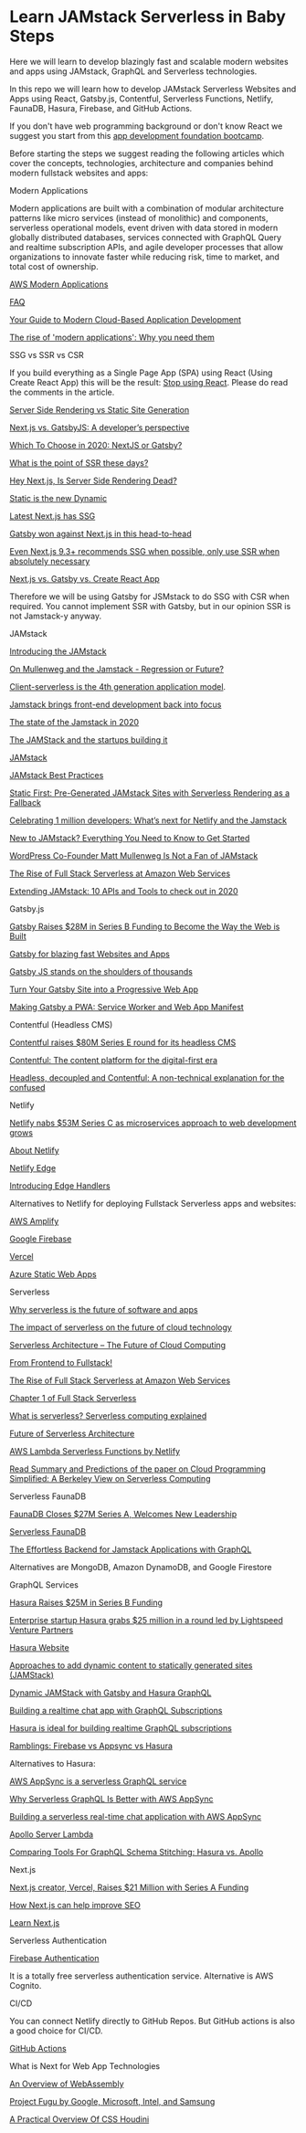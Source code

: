 # Learn JAMstack Serverless in Baby Steps

Here we will learn to develop blazingly fast and scalable modern websites and apps using JAMstack, GraphQL and Serverless technologies.

In this repo we will learn how to develop JAMstack Serverless Websites and Apps using React, Gatsby.js, Contentful, Serverless Functions, Netlify, FaunaDB, Hasura, Firebase, and GitHub Actions. 

If you don't have web programming background or don't know React we suggest you start from this [app development foundation bootcamp](https://panacloud.github.io/bootcamp-2020/).

Before starting the steps we suggest reading the following articles which cover the concepts, technologies, architecture and companies behind modern fullstack websites and apps:

Modern Applications

Modern applications are built with a combination of modular architecture patterns like micro services (instead of monolithic)  and components, serverless operational models, event driven with data stored in modern globally distributed databases, services connected with GraphQL Query and realtime subscription APIs, and agile developer processes that allow organizations to innovate faster while reducing risk, time to market, and total cost of ownership.

[AWS Modern Applications](https://aws.amazon.com/modern-apps/)

[FAQ](https://aws.amazon.com/modern-apps/faqs/)

[Your Guide to Modern Cloud-Based Application Development](https://relevant.software/blog/modern-cloud-based-application-development/)

[The rise of 'modern applications': Why you need them](https://searchcio.techtarget.com/feature/The-rise-of-modern-applications-Why-you-need-them)


SSG vs SSR vs CSR

If you build everything as a Single Page App (SPA) using React (Using Create React App) this will be the result: [Stop using React](https://dev.to/ender_minyard/why-you-should-stop-using-react-g7c). Please do read the comments in the article.

[Server Side Rendering vs Static Site Generation](https://dev.to/matfrana/server-side-rendering-vs-static-site-generation-17nf)

[Next.js vs. GatsbyJS: A developer’s perspective](https://blog.logrocket.com/next-js-vs-gatsbyjs-a-developers-perspective/)

[Which To Choose in 2020: NextJS or Gatsby?](https://medium.com/frontend-digest/which-to-choose-in-2020-nextjs-vs-gatsby-1aa7ca279d8a)

[What is the point of SSR these days?](https://github.com/vercel/next.js/discussions/10437)

[Hey Next.js, Is Server Side Rendering Dead?](https://arunoda.me/blog/hey-nextjs-is-server-side-rendering-dead)

[Static is the new Dynamic](https://rauchg.com/2020/2019-in-review#static-is-the-new-dynamic)

[Latest Next.js has SSG](https://nextjs.org/blog/next-9-5)

[Gatsby won against Next.js in this head-to-head](https://dev.to/notsidney/gatsby-won-against-next-js-in-this-head-to-head-37ka)


[Even Next.js 9.3+ recommends SSG when possible, only use SSR when absolutely necessary](https://nextjs.org/docs/basic-features/pages)

[Next.js vs. Gatsby vs. Create React App](https://leerob.io/blog/nextjs-gatsby-create-react-app)

Therefore we will be using Gatsby for JSMstack to do SSG with CSR when required. You cannot implement SSR with Gatsby, but in our opinion SSR is not Jamstack-y anyway.


JAMstack

[Introducing the JAMstack](https://www.infoq.com/news/2020/04/introducing-jamstack/)

[On Mullenweg and the Jamstack - Regression or Future?](https://www.netlify.com/blog/2020/09/15/on-mullenweg-and-the-jamstack-regression-or-future/)


[Client-serverless is the 4th generation application model](https://www.infoworld.com/article/3564264/client-serverless-is-the-4th-generation-application-model.html).

[Jamstack brings front-end development back into focus](https://sdtimes.com/webdev/jamstack-brings-front-end-development-back-into-focus/)

[The state of the Jamstack in 2020](https://sdtimes.com/webdev/the-state-of-the-jamstack-in-2020/)

[The JAMStack and the startups building it](https://technically.dev/posts/the-jamstack-and-the-startups-building-it)


[JAMstack](https://jamstack.org/)

[JAMstack Best Practices](https://jamstack.org/best-practices/)

[Static First: Pre-Generated JAMstack Sites with Serverless Rendering as a Fallback](https://css-tricks.com/static-first-pre-generated-jamstack-sites-with-serverless-rendering-as-a-fallback/)

[Celebrating 1 million developers: What’s next for Netlify and the Jamstack](https://www.netlify.com/blog/2020/08/03/celebrating-1-million-developers-whats-next-for-netlify-and-the-jamstack/)

[New to JAMstack? Everything You Need to Know to Get Started](https://snipcart.com/blog/jamstack)

[WordPress Co-Founder Matt Mullenweg Is Not a Fan of JAMstack](https://thenewstack.io/wordpress-co-founder-matt-mullenweg-is-not-a-fan-of-jamstack/)

[The Rise of Full Stack Serverless at Amazon Web Services](https://thenewstack.io/theres-a-service-for-that-amazon-web-services-and-serverless-computing/)

[Extending JAMstack: 10 APIs and Tools to check out in 2020](https://www.stackbit.com/blog/extending-jamstack-2020/)


Gatsby.js

[Gatsby Raises $28M in Series B Funding to Become the Way the Web is Built](https://www.businesswire.com/news/home/20200527005268/en/Gatsby-Raises-28M-Series-Funding-Web-Built)

[Gatsby for blazing fast Websites and Apps](https://www.gatsbyjs.org/)

[Gatsby JS stands on the shoulders of thousands](https://www.infoworld.com/article/3540708/gatsby-js-stands-on-the-shoulders-of-thousands.html)

[Turn Your Gatsby Site into a Progressive Web App](https://www.gatsbyjs.org/blog/100days/pwa/) 

[Making Gatsby a PWA: Service Worker and Web App Manifest](https://www.digitalocean.com/community/tutorials/gatsbyjs-gatsby-pwa)



Contentful (Headless CMS)

[Contentful raises $80M Series E round for its headless CMS](https://techcrunch.com/2020/06/17/contentful-raises-80m-series-e-round-for-its-headless-cms/)

[Contentful: The content platform for the digital-first era](https://www.contentful.com/)

[Headless, decoupled and Contentful: A non-technical explanation for the confused](https://www.contentful.com/blog/2019/02/04/difference-between-headless-decoupled-contentful/)


Netlify

[Netlify nabs $53M Series C as microservices approach to web development grows](https://techcrunch.com/2020/03/04/netfily-nabs-53m-series-c-as-micro-services-approach-to-web-development-grows/)

[About Netlify](https://www.netlify.com/about/)

[Netlify Edge](https://www.netlify.com/products/edge/)

[Introducing Edge Handlers](https://www.netlify.com/blog/2020/05/27/introducing-edge-handlers-in-preview/)

Alternatives to Netlify for deploying Fullstack Serverless apps and websites:

[AWS Amplify](https://aws.amazon.com/amplify/)

[Google Firebase](https://firebase.google.com/)

[Vercel](https://vercel.com/)

[Azure Static Web Apps](https://azure.microsoft.com/en-us/services/app-service/static/)


Serverless

[Why serverless is the future of software and apps](https://ttpsc.com/en/blog/why-serverless-is-the-future-of-software-and-apps/)

[The impact of serverless on the future of cloud technology](https://cio.economictimes.indiatimes.com/news/cloud-computing/the-impact-of-serverless-on-the-future-of-cloud-technology/77275273)

[Serverless Architecture – The Future of Cloud Computing](https://www.fortunesoftit.com/serverless-the-future-of-cloud-computing/)

[From Frontend to Fullstack!](https://dev.to/fllstck/from-frontend-to-fullstack-2ah4)

[The Rise of Full Stack Serverless at Amazon Web Services](https://thenewstack.io/theres-a-service-for-that-amazon-web-services-and-serverless-computing/)


[Chapter 1 of Full Stack Serverless](https://learning.oreilly.com/library/view/full-stack-serverless/9781492059882/ch01.html)


[What is serverless? Serverless computing explained](https://www.infoworld.com/article/3406501/what-is-serverless-serverless-computing-explained.html)

[Future of Serverless Architecture](https://www.infoq.com/news/2020/07/future-serverless-architecture/)

[AWS Lambda Serverless Functions by Netlify](https://www.netlify.com/products/functions/)

[Read Summary and Predictions of the paper on Cloud Programming Simplified: A Berkeley View on Serverless Computing](https://www2.eecs.berkeley.edu/Pubs/TechRpts/2019/EECS-2019-3.pdf)


Serverless FaunaDB

[FaunaDB Closes $27M Series A, Welcomes New Leadership](https://news.crunchbase.com/news/faunadb-closes-27m-series-a-welcomes-new-leadership/)

[Serverless FaunaDB](https://fauna.com/)

[The Effortless Backend for Jamstack Applications with GraphQL](https://www2.fauna.com/jamstack)

Alternatives are MongoDB, Amazon DynamoDB, and Google Firestore


GraphQL Services

[Hasura Raises $25M in Series B Funding](https://www.finsmes.com/2020/09/hasura-raises-25m-in-series-b-funding.html)

[Enterprise startup Hasura grabs $25 million in a round led by Lightspeed Venture Partners](https://thetechportal.com/2020/09/10/enterprise-startup-hasura-25-million-funding-round-lightspeed-venture-partners/)

[Hasura Website](https://hasura.io/)

[Approaches to add dynamic content to statically generated sites (JAMStack)](https://hasura.io/blog/approaches-to-add-dynamic-content-statically-generated-sites-jamstack/)

[Dynamic JAMStack with Gatsby and Hasura GraphQL](https://hasura.io/blog/dynamic-jamstack-with-gatsby-hasura-graphql/)

[Building a realtime chat app with GraphQL Subscriptions](https://dev.to/dabit3/building-chatt---a-real-time-multi-user-graphql-chat-app-3jik)

[Hasura is ideal for building realtime GraphQL subscriptions](https://hasura.io/learn/graphql/intro-graphql/graphql-subscriptions/)

[Ramblings: Firebase vs Appsync vs Hasura](https://www.youtube.com/watch?v=mvy79Q3eXsY)


Alternatives to Hasura:

[AWS AppSync is a serverless GraphQL service](https://www.serverless.com/aws-appsync)

[Why Serverless GraphQL Is Better with AWS AppSync](https://thenewstack.io/why-serverless-graphql-is-better-with-aws-appsync/)

[Building a serverless real-time chat application with AWS AppSync](https://aws.amazon.com/blogs/mobile/building-a-serverless-real-time-chat-application-with-aws-appsync/)

[Apollo Server Lambda](https://www.apollographql.com/docs/apollo-server/deployment/lambda/)

[Comparing Tools For GraphQL Schema Stitching: Hasura vs. Apollo](https://nordicapis.com/comparing-tools-for-graphql-schema-stitching-hasura-vs-apollo/)


Next.js

[Next.js creator, Vercel, Raises $21 Million with Series A Funding](https://www.globenewswire.com/news-release/2020/04/21/2019124/0/en/Next-js-creator-Vercel-Raises-21-Million-with-Series-A-Funding-Led-by-Accel-to-Transform-Frontend-Experience-for-11-Million-Worldwide-JavaScript-Developers.html)

[How Next.js can help improve SEO](https://blog.logrocket.com/how-next-js-can-help-improve-seo/)

[Learn Next.js](https://nextjs.org/learn/basics/create-nextjs-app)


Serverless Authentication

[Firebase Authentication](https://firebase.google.com/docs/auth)

It is a totally free serverless authentication service. Alternative is AWS Cognito.



CI/CD

You can connect Netlify directly to GitHub Repos. But GitHub actions is also a good choice for CI/CD.

[GitHub Actions](https://github.com/features/actions)



What is Next for Web App Technologies

[An Overview of WebAssembly](https://medium.com/swlh/an-overview-of-webassembly-4ce9bd98aae7)

[Project Fugu by Google, Microsoft, Intel, and Samsung](https://www.chromium.org/teams/web-capabilities-fugu)

[A Practical Overview Of CSS Houdini](https://www.smashingmagazine.com/2020/03/practical-overview-css-houdini/)



